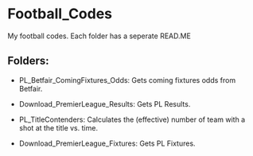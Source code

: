 Football_Codes
=============
My football codes. Each folder has a seperate READ.ME

Folders:
--------

- PL_Betfair_ComingFixtures_Odds: Gets coming fixtures odds from Betfair.

- Download_PremierLeague_Results: Gets PL Results.

- PL_TitleContenders: Calculates the (effective) number of team with a shot at the title vs. time.

- Download_PremierLeague_Fixtures: Gets PL Fixtures.